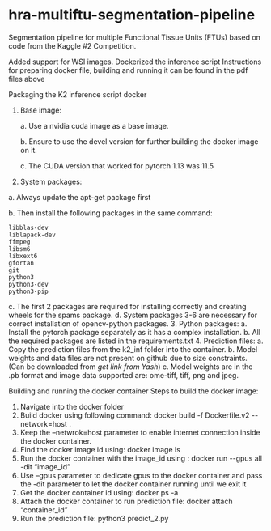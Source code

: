 # hra-multiftu-segmentation-pipeline
Segmentation pipeline for multiple Functional Tissue Units (FTUs) based on code from the Kaggle #2 Competition.

Added support for WSI images.
Dockerized the inference script
Instructions for preparing docker file, building and running it can be found in the pdf files above

Packaging the K2 inference script docker
1. Base image:

    a. Use a nvidia cuda image as a base image.
    
    b. Ensure to use the devel version for further building the docker image on it.
    
    c. The CUDA version that worked for pytorch 1.13 was 11.5
2. System packages:

  a. Always update the apt-get package first
  
  b. Then install the following packages in the same command:
  
    libblas-dev
    liblapack-dev
    ffmpeg
    libsm6
    libxext6
    gfortan
    git
    python3
    python3-dev
    python3-pip
  c. The first 2 packages are required for installing correctly and creating wheels for the
     spams package.
  d. System packages 3-6 are necessary for correct installation of opencv-python packages.
3. Python packages:
  a. Install the pytorch package separately as it has a complex installation.
  b. All the required packages are listed in the requirements.txt
4. Prediction files:
  a. Copy the prediction files from the k2_inf folder into the container.
  b. Model weights and data files are not present on github due to size constraints. (Can be downloaded from *get link from Yash*)
  c. Model weights are in the .pb format and image data supported are: ome-tiff, tiff, png and jpeg.

Building and running the docker container
Steps to build the docker image:
1. Navigate into the docker folder
2. Build docker using following command:
docker build -f Dockerfile.v2 --network=host .
3. Keep the –netwrok=host parameter to enable internet connection inside the
docker container.
4. Find the docker image id using:
docker image ls
5. Run the docker container with the image_id using :
docker run --gpus all -dit “image_id”
6. Use –gpus parameter to dedicate gpus to the docker container and pass the -dit
parameter to let the docker container running until we exit it
7. Get the docker container id using:
docker ps -a
8. Attach the docker container to run prediction file:
docker attach “container_id”
9. Run the prediction file:
python3 predict_2.py


